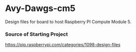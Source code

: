 # Avy-Dawgs-cm5
Design files for board to host Raspberry PI Compute Module 5.

### Source of Starting Project
https://pip.raspberrypi.com/categories/1098-design-files
